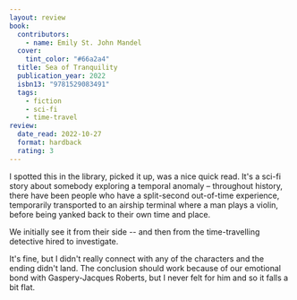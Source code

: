 ```yaml
---
layout: review
book:
  contributors:
    - name: Emily St. John Mandel
  cover:
    tint_color: "#66a2a4"
  title: Sea of Tranquility
  publication_year: 2022
  isbn13: "9781529083491"
  tags:
    - fiction
    - sci-fi
    - time-travel
review:
  date_read: 2022-10-27
  format: hardback
  rating: 3
---
```


I spotted this in the library, picked it up, was a nice quick read.
It's a sci-fi story about somebody exploring a temporal anomaly – throughout history, there have been people who have a split-second out-of-time experience, temporarily transported to an airship terminal where a man plays a violin, before being yanked back to their own time and place.

We initially see it from their side -- and then from the time-travelling detective hired to investigate.

It's fine, but I didn't really connect with any of the characters and the ending didn't land.
The conclusion should work because of our emotional bond with Gaspery-Jacques Roberts, but I never felt for him and so it falls a bit flat.

